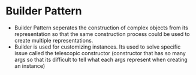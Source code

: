 # Builder Pattern

- Builder Pattern seperates the construction of complex objects from its representation so that the same construction process could be used to create multiple representations.
- Builder is used for customizing instances. Its used to solve specific issue called the telescopic constructor (constructor that has so many args so that its difficult to tell what each args represent when creating an instance)